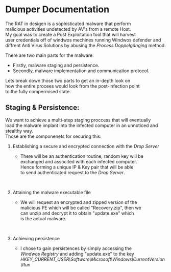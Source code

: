 # Dumper Documentation  

The RAT in desigen is a sophisticated malware that perform  
 malicious activities undetected by AV's from a remote Host.  
My goal was to create a Post Exploitation tool that will harvest  
user credentials off of windwos mechines running Windwos defender and  
diffrent Anti Virus Solutions by abusing the _Process Doppelgänging_ method.  

There are two main parts for the malware:
*   Firstly, malware staging and persistence.
*   Secondly, malware implementation and communication protocol.

Lets break down those two parts to get an in-depth look on  
how the entire procees would look from the post-infection point  
to the fully compermised state. 
&nbsp;  
  
## Staging & Persistence:
We want to achieve a multi-step staging proccess that will eventually  
load the malware implant into the infected computer in an unnoticed and stealthy way.  
Those are the componenets for securing this:  
1. Establishing a secure and encrypted connection with the _Drop Server_
    *  There will be an authentication routine, random key will be   
    exchanged  and associted with each infected computer.  
    Hence forming a unique IP & Key pair that will be able  
    to send authenticated request to the _Drop Server_.  
    
    &nbsp;

2.  Attaining the malware executable file
    *   We will request an encrypted and zipped version of the  
    malicious PE which will be called "Recovery.zip", then we  
    can unzip and decrypt it to obtain "update.exe" which  
    is the actual malware.

    &nbsp;

3. Achieving persistence 
    *   I chose to gain persistences by simply accessing the  
    _Windwos Registry_ and adding "update.exe" to the key _HKEY_CURRENT_USER\Software\Microsoft\Windows\CurrentVersion\Run_
